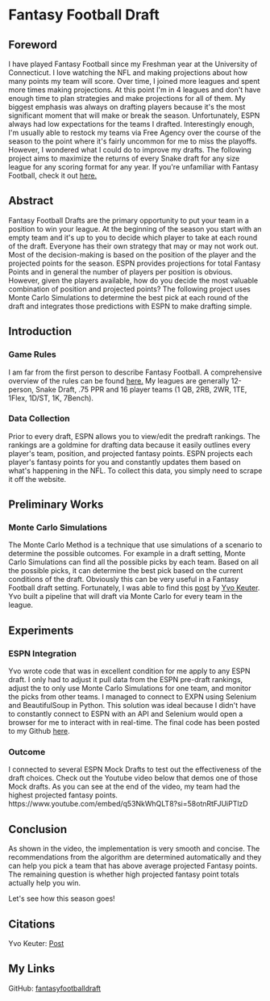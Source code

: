 <h1>
            Fantasy Football Draft
        </h1>
          <div class="text">
          <h2>
            Foreword
        </h2>
          <p>
            I have played Fantasy Football since my Freshman year at the University of Connecticut.
            I love watching the NFL and making projections about how many points my team will score.
            Over time, I joined more leagues and spent more times making projections.
            At this point I'm in 4 leagues and don't have enough time to plan strategies and make projections for all of them.
            My biggest emphasis was always on drafting players because it's the most significant moment that will make or break the season.
            Unfortunately, ESPN always had low expectations for the teams I drafted.
            Interestingly enough, I'm usually able to restock my teams via Free Agency over the course of the season to the point where it's fairly uncommon for me to miss the playoffs.
            However, I wondered what I could do to improve my drafts.
            The following project aims to maximize the returns of every Snake draft for any size league for any scoring format for any year.
            If you're unfamiliar with Fantasy Football, check it out <a target="_blank" rel="noopener noreferrer" href="https://www.espn.com/fantasy/football/story/_/page/nfldk2k14intro/first-timer-guide">here.</a>
          </p>
        <h2>
            Abstract
        </h2>
          <p>
            Fantasy Football Drafts are the primary opportunity to put your team in a position to win your league.
            At the beginning of the season you start with an empty team and it's up to you to decide which player to take at each round of the draft.
            Everyone has their own strategy that may or may not work out.
            Most of the decision-making is based on the position of the player and the projected points for the season.
            ESPN provides projections for total Fantasy Points and in general the number of players per position is obvious.
            However, given the players available, how do you decide the most valuable combination of position and projected points?
            The following project uses Monte Carlo Simulations to determine the best pick at each round of the draft and integrates those predictions with ESPN to make drafting simple.
          </p>
        <h2>
            Introduction
        </h2>
          <h3>
            Game Rules
          </h3>
          <p>
            I am far from the first person to describe Fantasy Football.
            A comprehensive overview of the rules can be found  <a target="_blank" rel="noopener noreferrer" href="https://www.espn.com/fantasy/football/story/_/page/nfldk2k14intro/first-timer-guide">here.</a>
            My leagues are generally 12-person, Snake Draft, .75 PPR and 16 player teams (1 QB, 2RB, 2WR, 1TE, 1Flex, 1D/ST, 1K, 7Bench).
            </p>
          <h3>
          <h3>
            Data Collection
          </h3>
            <p>
              Prior to every draft, ESPN allows you to view/edit the predraft rankings.
              The rankings are a goldmine for drafting data because it easily outlines every player's team, position, and projected fantasy points.
              ESPN projects each player's fantasy points for you and constantly updates them based on what's happening in the NFL.
              To collect this data, you simply need to scrape it off the website.
            </p>
        <h2>
            Preliminary Works
        </h2>
        <h3>
          Monte Carlo Simulations
        </h3>
            <p>
              The Monte Carlo Method is a technique that use simulations of a scenario to determine the possible outcomes.
              For example in a draft setting, Monte Carlo Simulations can find all the possible picks by each team.
              Based on all the possible picks, it can determine the best pick based on the current conditions of the draft.
              Obviously this can be very useful in a Fantasy Football draft setting.
              Fortunately, I was able to find this <a target="_blank" rel="noopener noreferrer" href="https://towardsdatascience.com/using-monte-carlo-tree-search-for-your-fantasy-football-draft-6509b78a1c20">post</a> by <a target="_blank" rel="noopener noreferrer" href="https://medium.com/@ykeuter?source=post_page-----6509b78a1c20--------------------------------">Yvo Keuter</a>.
              Yvo built a pipeline that will draft via Monte Carlo for every team in the league.
            </p>
        <h2>
            Experiments
        </h2>
        <h3>
          ESPN Integration
        </h3>
        <p>
          Yvo wrote code that was in excellent condition for me apply to any ESPN draft.
          I only had to adjust it pull data from the ESPN pre-draft rankings, adjust the to only use Monte Carlo Simulations for one team, and monitor the picks from other teams.
          I managed to connect to EXPN using Selenium and BeautifulSoup in Python. 
          This solution was ideal because I didn't have to constantly connect to ESPN with an API and Selenium would open a browser for me to interact with in real-time.
          The final code has been posted to my Github <a target="_blank" rel="noopener noreferrer" href="https://github.com/EJstass/fantasyfootballdraft">here</a>.
        </p>
        <h3>
          Outcome
        </h3>
        <p>
          I connected to several ESPN Mock Drafts to test out the effectiveness of the draft choices.
          Check out the Youtube video below that demos one of those Mock drafts.
          As you can see at the end of the video, my team had the highest projected fantasy points.
          https://www.youtube.com/embed/q53NkWhQLT8?si=58otnRtFJUiPTlzD
        </p>
        <h2>
            Conclusion
        </h2>
          <p>
            As shown in the video, the implementation is very smooth and concise.
            The recommendations from the algorithm are determined automatically and they can help you pick a team that has above average projected Fantasy points.
            The remaining question is whether high projected fantasy point totals actually help you win.
          </p>
          <p>
            Let's see how this season goes!
          </p>
        <h2>
            Citations
        </h2>
          <p>
            Yvo Keuter: <a target="_blank" rel="noopener noreferrer" href="https://towardsdatascience.com/using-monte-carlo-tree-search-for-your-fantasy-football-draft-6509b78a1c20">Post</a> 
          </p>
        <h2>
            My Links
        </h2>
          <p>
            GitHub: <a target="_blank" rel="noopener noreferrer" href="https://github.com/EJstass/fantasyfootballdraft">fantasyfootballdraft</a>
          </p>
